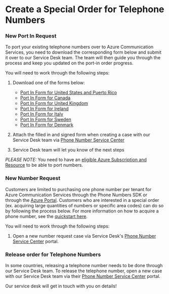 # Create a Special Order for Telephone Numbers

### New Port In Request
To port your existing telephone numbers over to Azure Communication Services, you need to download the corresponding form below and submit it over to our Service Desk team. The team will then guide you through the process and keep you updated on the port-in order progress.

You will need to work through the following steps:
1) Download one of the forms below:
    - [Port In Form for United States and Puerto Rico](./Forms/filename.pdf)
    - [Port In Form for Canada](./Forms/filename.pdf)
    - [Port In Form for United Kingdom](./Forms/filename.pdf)
    - [Port In Form for Ireland](./Forms/filename.pdf)
    - [Port In Form for Italy](./Forms/filename.pdf)
    - [Port In Form for Sweden](./Forms/filename.pdf)
    - [Port In Form for Denmark](./Forms/filename.pdf)
    
2) Attach the filled in and signed form when creating a case with our Service Desk team via [Phone Number Service Center](https://pstnsd.powerappsportals.com/)
3) Service Desk team will let you know of the next steps

*PLEASE NOTE:* You need to have an [eligible Azure Subscription and Resource](https://docs.microsoft.com/azure/communication-services/concepts/telephony-sms/plan-solution#azure-subscriptions-eligibility) to be able to port numbers. 



### New Number Request
Customers are limited to purchasing one phone number per tenant for Azure Communication Services through the Phone Numbers SDK or through the [Azure Portal](https://portal.azure.com). Customers who are interested in a special order (ex. acquiring large quantities of numbers or specific area codes) can do so by following the process below. For more information on how to acquire a phone number, see the [quickstart here](https://docs.microsoft.com/en-us/azure/communication-services/quickstarts/telephony/get-phone-number?pivots=platform-azp).

You will need to work through the following steps: 
1) Open a new number request case via Service Desk's [Phone Number Service Center](https://pstnsd.powerappsportals.com/) portal.
 


### Release order for Telephone Numbers

In some countries, releasing a telephone number needs to be done through our Service Desk team.
To release the telephone number, open a new case with our Service Desk team via their [Phone Number Service Center](https://pstnsd.powerappsportals.com/) portal.

Our service desk will get in touch with you on details!

